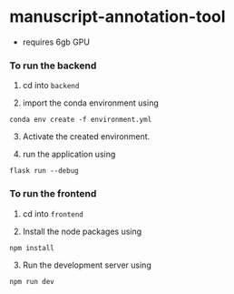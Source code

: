# manuscript-annotation-tool
- requires 6gb GPU

### To run the backend

1. cd into `backend`

2. import the conda environment using 
```
conda env create -f environment.yml
```
3. Activate the created environment.

4. run the application using 
```
flask run --debug
```

### To run the frontend

1. cd into `frontend`

2. Install the node packages using

```
npm install
```

3. Run the development server using 
```
npm run dev
```